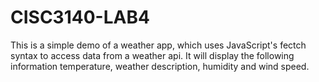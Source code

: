 # CISC3140-LAB4
This is a simple demo of a weather app, which uses JavaScript's fectch syntax to access data from a weather api. It will display the following information temperature, weather description, humidity and wind speed.

